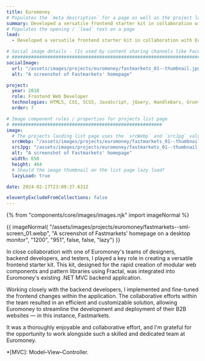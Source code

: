 ```yaml
---
title: Euromoney
# Populates the `meta description` for a page as well as the project landing page project-specific summary
summary: Developed a versatile frontend starter kit in collaboration with Euromoney's team of designers, backend developers, and testers.
# Populates the opening / `lead` text on a page
lead:
  - Developed a versatile frontend starter kit in collaboration with Euromoney's team of designers, backend developers, and testers.

# Social image details - (Is used by content sharing channels like Facebook, Twitter, WhatsApp, LinkedIn, RSS readers etc.)
# ##########################################################################################################################
socialImage:
  url: "/assets/images/projects/euromoney/fastmarkets_01--thumbnail.jpg"
  alt: "A screenshot of Fastmarkets' homepage"

project:
  year: 2018
  role: Frontend Web Developer
  technologies: HTML5, CSS, SCSS, JavaScript, jQuery, Handlebars, Grunt, Photoshop, Zeplin, Fractal, Bitbucket, .NET Razor Views, Sitecore, JIRA, Confluence
  order: 7

# Image component rules / properties for projects list page
# #######################################################
image:
  # The projects landing list page uses the `srcWebp` and `srcJpg` values
  srcWebp: "/assets/images/projects/euromoney/fastmarkets_01--thumbnail.webp"
  srcJpg: "/assets/images/projects/euromoney/fastmarkets_01--thumbnail.jpg"
  alt: "A screenshot of Fastmarkets' homepage"
  width: 650
  height: 464
  # Should the image thumbnail on the list page lazy load?
  lazyLoad: true

date: 2024-02-17T23:09:27.631Z

eleventyExcludeFromCollections: false
---
```


{% from "components/core/images/images.njk" import imageNormal %}

{{ imageNormal(
  "/assets/images/projects/euromoney/fastmarkets--sml-screen_01.webp",
  "A screenshot of Fastmarkets' homepage on a desktop monitor",
  "1200",
  "951",
  false,
  false,
  "lazy")
}}

In close collaboration with one of Euromoney's teams of designers, backend developers, and testers, I played a key role in creating a versatile frontend starter kit. This kit, designed for the rapid creation of modular web components and pattern libraries using Fractal, was integrated into Euromoney's existing .NET MVC backend application.

Working closely with the backend developers, I implemented and fine-tuned the frontend changes within the application. The collaborative efforts within the team resulted in an efficient and customizable solution, allowing Euromoney to streamline the development and deployment of their B2B websites &mdash; in this instance, Fastmarkets.

It was a thoroughly enjoyable and collaborative effort, and I'm grateful for the opportunity to work alongside such a skilled and dedicated team at Euromoney.

*[MVC]: Model–View–Controller.
